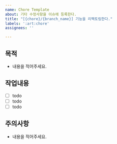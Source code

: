 ```yaml
---
name: Chore Template
about: 기타 수정사항을 이슈에 등록한다.
title: "[{chore}/{branch_name}] 기능을 리팩토링한다."
labels: ':art:chore'
assignees: ''

---
```


## 목적
- 내용을 적어주세요.

## 작업내용
- [ ] todo
- [ ] todo
- [ ] todo

## 주의사항
- 내용을 적어주세요.

